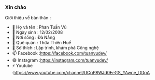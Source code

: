 ### Xin chào 

Giới thiệu về bản thân :

- 🔭 Họ và tên : Phan Tuấn Vũ
- 🌱 Ngày sinh : 12/02/2008
- 👯 Nơi sống : Đà Nẵng
- 🤔 Quê quán : Thừa Thiên Huế
- 💬 Sở thích : Lập trình, khám phá Công nghệ
- 📫 Facebook :<a>https://facebook.com/tuanvudev/</a>
- 😄 Instagram :<a>https://instagram.com/tuanvudev/</a>
- ⚡ Youtube :<a>https://www.youtube.com/channel/UCqP8WJd0EeGS_YAwne_DDqA</a>
